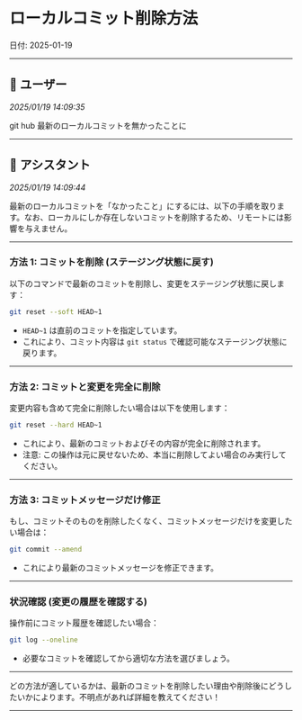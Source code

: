 # ローカルコミット削除方法

日付: 2025-01-19

---

## 👤 ユーザー
*2025/01/19 14:09:35*

git hub 最新のローカルコミットを無かったことに

---

## 🤖 アシスタント
*2025/01/19 14:09:44*

最新のローカルコミットを「なかったこと」にするには、以下の手順を取ります。なお、ローカルにしか存在しないコミットを削除するため、リモートには影響を与えません。

---

### **方法 1: コミットを削除 (ステージング状態に戻す)**
以下のコマンドで最新のコミットを削除し、変更をステージング状態に戻します：

```bash
git reset --soft HEAD~1
```

- `HEAD~1` は直前のコミットを指定しています。
- これにより、コミット内容は `git status` で確認可能なステージング状態に戻ります。

---

### **方法 2: コミットと変更を完全に削除**
変更内容も含めて完全に削除したい場合は以下を使用します：

```bash
git reset --hard HEAD~1
```

- これにより、最新のコミットおよびその内容が完全に削除されます。
- 注意: この操作は元に戻せないため、本当に削除してよい場合のみ実行してください。

---

### **方法 3: コミットメッセージだけ修正**
もし、コミットそのものを削除したくなく、コミットメッセージだけを変更したい場合は：

```bash
git commit --amend
```

- これにより最新のコミットメッセージを修正できます。

---

### **状況確認 (変更の履歴を確認する)**
操作前にコミット履歴を確認したい場合：

```bash
git log --oneline
```

- 必要なコミットを確認してから適切な方法を選びましょう。

---

どの方法が適しているかは、最新のコミットを削除したい理由や削除後にどうしたいかによります。不明点があれば詳細を教えてください！

---
